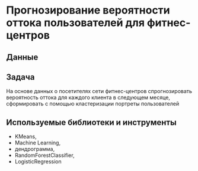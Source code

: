 # Прогнозирование вероятности оттока пользователей для фитнес-центров
## Данные

## Задача

На основе данных о посетителях сети фитнес-центров спрогнозировать вероятность оттока для каждого клиента в следующем месяце, сформировать с помощью кластеризации портреты пользователей

## Используемые библиотеки и инструменты
 - KMeans, 
 - Machine Learning, 
 - дендрограмма, 
 - RandomForestClassifier,
 - LogisticRegression
